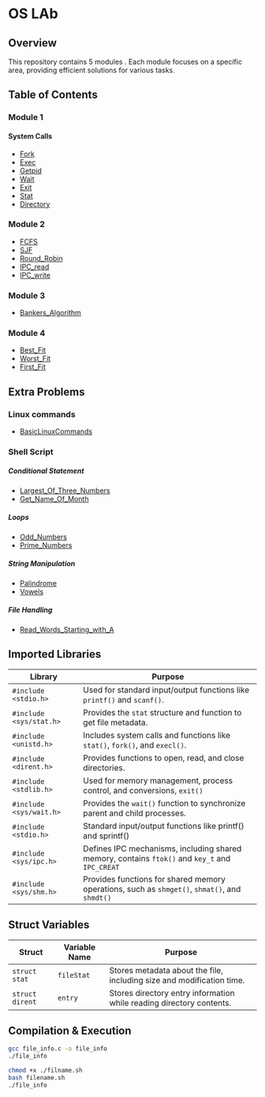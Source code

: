 # OS LAb

## Overview
This repository contains 5 modules . Each module focuses on a specific area, providing efficient solutions for various tasks.

## Table of Contents

### Module 1
#### System Calls
- [Fork](./Module%201/fork.c) 
- [Exec](./Module%201/exec.c) 
- [Getpid](./Module%201/fork.c) 
- [Wait](./Module%201/fork.c) 
- [Exit](./Module%201/fork.c) 
- [Stat](./Module%201/stat.c) 
- [Directory](./Module%201/directory.c) 
### Module 2
- [FCFS](./Module%202/Scheduling%20Algorithms//FCFS.c)
- [SJF](./Module%202/Scheduling%20Algorithms/SJF.c)
- [Round_Robin](./Module%202/Scheduling%20Algorithms/RoundRobin.c)
- [IPC_read](./Module%202/InterProcessCommunication/read.c)
- [IPC_write](./Module%202/InterProcessCommunication/write.c)

### Module 3
- [Bankers_Algorithm](./Module%203/bankersAlgo.c)

### Module 4
- [Best_Fit](./Module%204/Bestfit.c)
- [Worst_Fit](./Module%204/WorstFit.c)
- [First_Fit](./Module%204/FirstFit.c)

## Extra Problems
### Linux commands
-  [BasicLinuxCommands](./Other/BasicLinuxCommands.md)
### Shell Script
##### Conditional Statement
- [Largest_Of_Three_Numbers](./Other/ShellScript/Conditionals/LargestNum.sh)
- [Get_Name_Of_Month](./Other/ShellScript/Conditionals/MonthName.sh)
##### Loops
- [Odd_Numbers](./Other/ShellScript/loops/Odd.sh)
- [Prime_Numbers](./Other/ShellScript/loops/Prime.sh) 
##### String Manipulation
- [Palindrome](./Other/ShellScript/Strings/Palindrome.sh)
- [Vowels](./Other/ShellScript/Strings/Vowel.sh)
##### File Handling
- [Read_Words_Starting_with_A](./Other/ShellScript/File/sample.sh)
## Imported Libraries

| Library       | Purpose                                                         |
|--------------|-----------------------------------------------------------------|
| `#include <stdio.h>`  | Used for standard input/output functions like `printf()` and `scanf()`. |
| `#include <sys/stat.h>` | Provides the `stat` structure and function to get file metadata. |
| `#include <unistd.h>`  | Includes system calls and functions like `stat()`, `fork()`, and `execl()`. |
| `#include <dirent.h>`  | Provides functions to open, read, and close directories. |
| `#include <stdlib.h>`  | Used for memory management, process control, and conversions, `exit()` |
| `#include <sys/wait.h>` | Provides the `wait()` function to synchronize parent and child processes. |
| `#include <stdio.h>`   | Standard input/output functions like printf() and sprintf()|
| `#include <sys/ipc.h>` | Defines IPC mechanisms, including shared memory, contains `ftok()` and `key_t` and `IPC_CREAT`|
| `#include <sys/shm.h>` | Provides functions for shared memory operations, such as `shmget()`, `shmat()`, and `shmdt()`|

## Struct Variables

| Struct | Variable Name | Purpose |
|--------|--------------|---------|
| `struct stat` | `fileStat` | Stores metadata about the file, including size and modification time. |
| `struct dirent` | `entry` | Stores directory entry information while reading directory contents. |

## Compilation & Execution
```sh
gcc file_info.c -o file_info
./file_info
```

```sh
chmod +x ./filname.sh
bash filename.sh
./file_info
```
